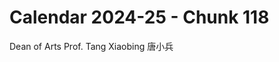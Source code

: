 # Calendar 2024-25 - Chunk 118

<!-- Chunk tokens: 8, Enriched tokens: 11 -->

Dean of Arts
Prof. Tang Xiaobing 唐小兵